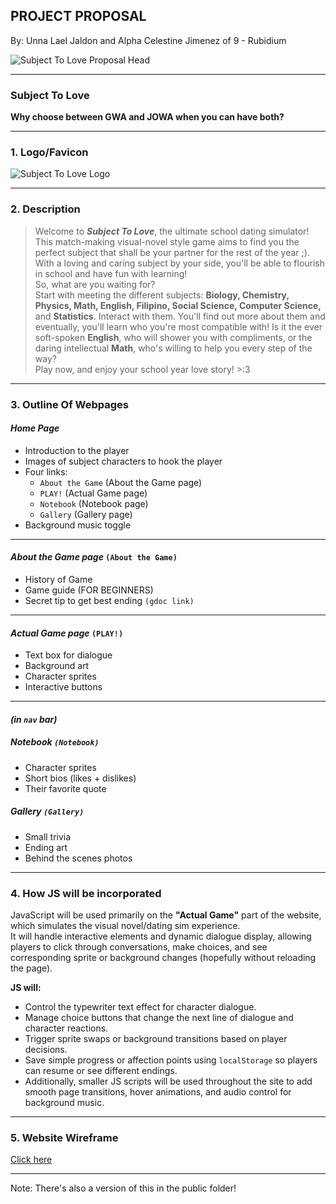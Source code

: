 ## **PROJECT PROPOSAL**
By: Unna Lael Jaldon and Alpha Celestine Jimenez of 9 - Rubidium

![Subject To Love Proposal Head](https://cdn.discordapp.com/attachments/1155783555822141502/1432977222007914527/Pink_Cream_Sweet_Cute_Illustrative_Cupcake_Brand_Logo_1200_x_1000_px_1200_x_500_px.png?ex=69030389&is=6901b209&hm=0ece857febee3344bd0f35b1a4485019e12405c70041ac01989ebf122195c8c8)

---

### **Subject To Love**
**Why choose between GWA and JOWA when you can have both?**

---

### **1. Logo/Favicon**

![Subject To Love Logo](https://media.discordapp.net/attachments/1155783555822141502/1432979830168883270/8SCpl2AAAABklEQVQDAG2tm95dUCaBAAAAAElFTkSuQmCC.png?ex=690305f6&is=6901b476&hm=735e608c2fd7c02f8992672adba7c20262ec57947620797beb9e3d69fa535be2&=&format=webp&quality=lossless&width=510&height=429)

---

### **2. Description**
> Welcome to ***Subject To Love***, the ultimate school dating simulator!  
> This match-making visual-novel style game aims to find you the perfect subject that shall be your partner for the rest of the year ;).
> With a loving and caring subject by your side, you'll be able to flourish in school and have fun with learning!  
> So, what are you waiting for?  
> Start with meeting the different subjects: **Biology, Chemistry, Physics, Math, English, Filipino, Social Science, Computer Science,** and **Statistics**.   Interact with them. You'll find out more about them and eventually, you'll learn who you're most compatible with! Is it the ever soft-spoken **English**, who will shower you with compliments,  or the daring intellectual **Math**, who's willing to help you every step of the way?  
> Play now, and enjoy your school year love story! >:3

---

### **3. Outline Of Webpages**
#### ***Home Page***
- Introduction to the player  
- Images of subject characters to hook the player
- Four links:  
  - `About the Game` (About the Game page)  
  - `PLAY!` (Actual Game page)
  - `Notebook` (Notebook page)
  - `Gallery` (Gallery page) 
- Background music toggle  

---

#### ***About the Game page*** `(About the Game)`
- History of Game  
- Game guide (FOR BEGINNERS)  
- Secret tip to get best ending `(gdoc link)`

---

#### ***Actual Game page*** `(PLAY!)`
- Text box for dialogue  
- Background art  
- Character sprites  
- Interactive buttons  

---

#### *(in `nav` bar)*

##### ***Notebook*** `(Notebook)`
- Character sprites  
- Short bios  (likes + dislikes)
- Their favorite quote  

##### ***Gallery*** `(Gallery)`
- Small trivia
- Ending art  
- Behind the scenes photos  

---

### **4. How JS will be incorporated**

JavaScript will be used primarily on the **"Actual Game"** part of the website, which simulates the visual novel/dating sim experience.  
It will handle interactive elements and dynamic dialogue display, allowing players to click through conversations, make choices, and see corresponding sprite or background changes (hopefully without reloading the page).

**JS will:**
- Control the typewriter text effect for character dialogue.  
- Manage choice buttons that change the next line of dialogue and character reactions.  
- Trigger sprite swaps or background transitions based on player decisions.  
- Save simple progress or affection points using `localStorage` so players can resume or see different endings.  
- Additionally, smaller JS scripts will be used throughout the site to add smooth page transitions, hover animations, and audio control for background music.

---

### **5. Website Wireframe**

[Click here](https://www.canva.com/design/DAG3JuFmKzE/Ik5zgKS65P_vFvCoF-FDXA/edit?utm_content=DAG3JuFmKzE&utm_campaign=designshare&utm_medium=link2&utm_source=sharebutton)

---

Note: There's also a version of this in the public folder!

